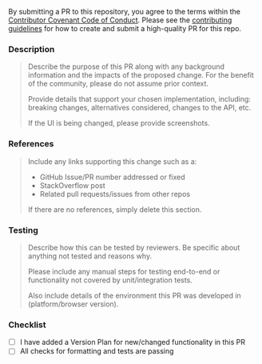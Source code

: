 By submitting a PR to this repository, you agree to the terms within the [Contributor Covenant Code of Conduct](https://github.com/the-dev-tools/dev-tools/blob/main/docs/CODE-OF-CONDUCT.md). Please see the [contributing guidelines](https://github.com/the-dev-tools/dev-tools/blob/main/docs/CONTRIBUTING.md) for how to create and submit a high-quality PR for this repo.

### Description

> Describe the purpose of this PR along with any background information and the impacts of the proposed change. For the benefit of the community, please do not assume prior context.
>
> Provide details that support your chosen implementation, including: breaking changes, alternatives considered, changes to the API, etc.
>
> If the UI is being changed, please provide screenshots.

### References

> Include any links supporting this change such as a:
>
> - GitHub Issue/PR number addressed or fixed
> - StackOverflow post
> - Related pull requests/issues from other repos
>
> If there are no references, simply delete this section.

### Testing

> Describe how this can be tested by reviewers. Be specific about anything not tested and reasons why.
>
> Please include any manual steps for testing end-to-end or functionality not covered by unit/integration tests.
>
> Also include details of the environment this PR was developed in (platform/browser version).

### Checklist

- [ ] I have added a Version Plan for new/changed functionality in this PR
- [ ] All checks for formatting and tests are passing
